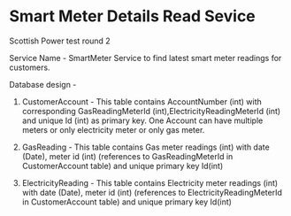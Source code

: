 # Smart Meter Details Read Sevice
Scottish Power test round 2

Service Name - SmartMeter
Service to find latest smart meter readings for customers.

Database design -
1. CustomerAccount - This table contains AccountNumber (int) with corresponding GasReadingMeterId (int),ElectricityReadingMeterId (int) and unique Id (int) as primary key.
                     One Account can have multiple meters or only electricity meter or only gas meter.
2. GasReading - This table contains Gas meter readings (int) with date (Date),  meter id (int) (references to GasReadingMeterId in CustomerAccount table) and unique primary key Id(int)

3. ElectricityReading - This table contains Electricity meter readings (int) with date (Date),  meter id (int) (references to ElectricityReadingMeterId in CustomerAccount table) and unique primary key Id(int)
                                                                 
                                                
